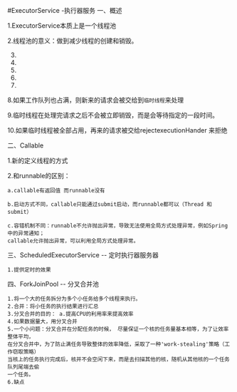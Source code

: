 #ExecutorService -执行器服务
一、概述

1.ExecutorService本质上是一个线程池

2.线程池的意义：做到减少线程的创建和销毁。

3.

4.

5.

6.

7.

8.如果工作队列也占满，则新来的请求会被交给到`临时线程`来处理

9.临时线程在处理完请求之后不会被立即销毁，而是会等待指定的一段时间。

10.如果临时线程被全部占用，再来的请求被交给rejectexecutionHander 来拒绝

二、Callable 

1.新的定义线程的方式

2.和runnable的区别：

    a.callable有返回值 而runnable没有
    
    b.启动方式不同，callable只能通过submit启动，而runnable都可以（Thread 和 submit）
    
    c.容错机制不同：runnable不允许抛出异常，导致无法使用全局方式处理异常，例如Spring中的异常通知；
    callable允许抛出异常，可以利用全局方式处理异常。
    
三、ScheduledExecutorService  -- 定时执行器服务器
    
    1.提供定时的效果
    

四、ForkJoinPool -- 分叉合并池

    1.将一个大的任务拆分为多个小任务给多个线程来执行。
    2.合并：将小任务的执行结果进行汇总
    3.分叉合并的目的： a.提高CPU的利用率来提高效率
    4.如果数据量大，用分叉合并
    5.一个小问题：分叉合并在分配任务的时候， 尽量保证一个核的任务量基本相等，为了让效率整体平均，
    在分叉合并中，为了防止满任务导致整体的效率降低，采取了一种'work-stealing'策略（工作窃取策略）
    当核上的任务执行完成后，核并不会空闲下来，而是去扫描其他的核，随机从其他核的一个任务队列尾端去偷
    一个任务。
    6.缺点
    
